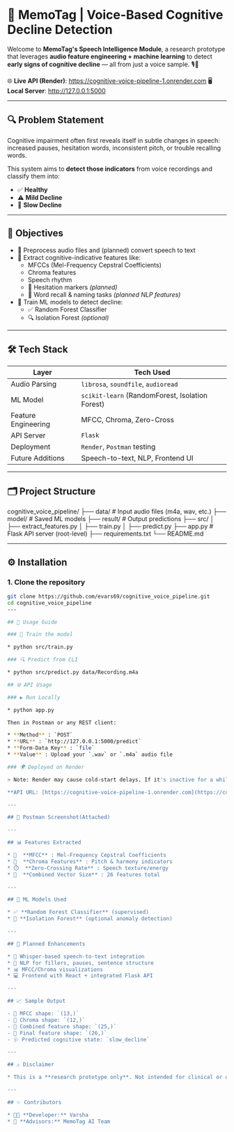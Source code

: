 # 🧠 MemoTag | Voice-Based Cognitive Decline Detection

Welcome to **MemoTag's Speech Intelligence Module**, a research prototype that leverages **audio feature engineering + machine learning** to detect **early signs of cognitive decline** — all from just a voice sample. 🎙️🧬

🌐 **Live API (Render)**: https://cognitive-voice-pipeline-1.onrender.com
🖥️ **Local Server**: http://127.0.0.1:5000

---

## 🔍 Problem Statement

Cognitive impairment often first reveals itself in subtle changes in speech: increased pauses, hesitation words, inconsistent pitch, or trouble recalling words.

This system aims to **detect those indicators** from voice recordings and classify them into:

- ✅ **Healthy**
- ⚠️ **Mild Decline**
- 🔴 **Slow Decline**

---

## 🌟 Objectives

- 🎯 Preprocess audio files and (planned) convert speech to text
- 🎵 Extract cognitive-indicative features like:
  - MFCCs (Mel-Frequency Cepstral Coefficients)
  - Chroma features
  - Speech rhythm
  - 🚧 Hesitation markers *(planned)*
  - 🧠 Word recall & naming tasks *(planned NLP features)*
- 🧠 Train ML models to detect decline:
  - ✅ Random Forest Classifier
  - 🔍 Isolation Forest *(optional)*

---

## 🛠️ Tech Stack

| Layer               | Tech Used                                         |
| ------------------- | ------------------------------------------------- |
| Audio Parsing       | `librosa`, `soundfile`, `audioread`         |
| ML Model            | `scikit-learn` (RandomForest, Isolation Forest) |
| Feature Engineering | MFCC, Chroma, Zero-Cross                          |
| API Server          | `Flask`                                         |
| Deployment          | `Render`, `Postman` testing                   |
| Future Additions    | Speech-to-text, NLP, Frontend UI                  |

---

## 🗂️ Project Structure

cognitive_voice_pipeline/
├── data/              # Input audio files (m4a, wav, etc.)
├── model/             # Saved ML models
├── result/            # Output predictions
├── src/
│   ├── extract_features.py
│   ├── train.py
│   ├── predict.py
├── app.py             # Flask API server (root-level)
├── requirements.txt
└── README.md

---

## ⚙️ Installation

### 1. Clone the repository

```bash
git clone https://github.com/evars69/cognitive_voice_pipeline.git
cd cognitive_voice_pipeline
---

## 🚀 Usage Guide

### 🧠 Train the model

* python src/train.py

### 🔍 Predict from CLI

* python src/predict.py data/Recording.m4a

## 🌐 API Usage

### ▶️ Run Locally

* python app.py

Then in Postman or any REST client:

* **Method** : `POST`
* **URL** : `http://127.0.0.1:5000/predict`
* **Form-Data Key** : `file`
* **Value** : Upload your `.wav` or `.m4a` audio file

### 🌍 Deployed on Render

> Note: Render may cause cold-start delays. If it's inactive for a while, the first request can be slow.

**API URL: [https://cognitive-voice-pipeline-1.onrender.com](https://cognitive-voice-pipeline-1.onrender.com)**

---

## 📸 Postman Screenshot(Attached)

---

## 📊 Features Extracted

* 🎵  **MFCC** : Mel-Frequency Cepstral Coefficients
* 🎼  **Chroma Features** : Pitch & harmony indicators
* ⏱️  **Zero-Crossing Rate** : Speech texture/energy
* 🧮  **Combined Vector Size** : 26 features total

---

## 🧠 ML Models Used

* ✅ **Random Forest Classifier** (supervised)
* 🧪 **Isolation Forest** (optional anomaly detection)

---

## 🔮 Planned Enhancements

* 📜 Whisper-based speech-to-text integration
* 🧠 NLP for fillers, pauses, sentence structure
* 📊 MFCC/Chroma visualizations
* 💻 Frontend with React + integrated Flask API

---

## 📈 Sample Output

- 🎵 MFCC shape: `(13,)`
- 🎼 Chroma shape: `(12,)`
- 🧮 Combined feature shape: `(25,)`
- 🧠 Final feature shape: `(26,)`
- 🩺 Predicted cognitive state: `slow_decline`

---

## ⚠️ Disclaimer

* This is a **research prototype only**. Not intended for clinical or diagnostic purposes. Always consult a qualified professional for healthcare decisions.

---

## ✨ Contributors

* 👩‍💻 **Developer:** Varsha
* 🧪 **Advisors:** MemoTag AI Team
```
